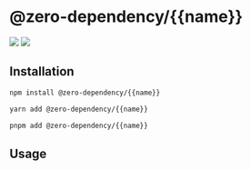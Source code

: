 # @zero-dependency/{{name}}

[![](https://img.shields.io/npm/v/@zero-dependency/{{name}})](https://npm.im/@zero-dependency/{{name}})
![](https://img.shields.io/npm/l/@zero-dependency/{{name}})

## Installation

```sh
npm install @zero-dependency/{{name}}
```

```sh
yarn add @zero-dependency/{{name}}
```

```sh
pnpm add @zero-dependency/{{name}}
```

## Usage
